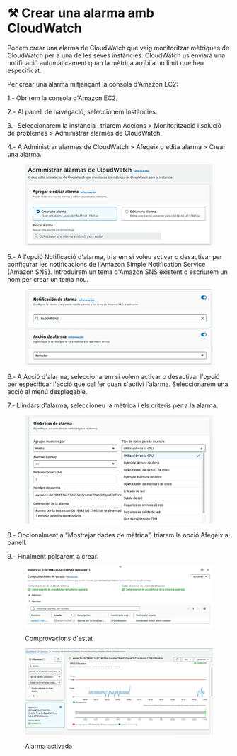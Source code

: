 # ⚒️ Crear una alarma amb CloudWatch

Podem crear una alarma de CloudWatch que vaig monitoritzar mètriques de CloudWatch per a una de les seves instàncies. CloudWatch us enviarà una notificació automàticament quan la mètrica arribi a un límit que heu especificat.&#x20;

Per crear una alarma mitjançant la consola d'Amazon EC2:

1.- Obrirem la consola d'Amazon EC2.

2.- Al panell de navegació, seleccionem Instàncies.

3.- Seleccionarem la instància i triarem Accions > Monitorització i solució de problemes > Administrar alarmes de CloudWatch.

4.- A Administrar alarmes de CloudWatch > Afegeix o edita alarma > Crear una alarma.

<figure><img src="../../.gitbook/assets/Captura de pantalla 2024-02-15 a las 11.40.43.png" alt=""><figcaption></figcaption></figure>

5.- A l'opció Notificació d'alarma, triarem si voleu activar o desactivar per configurar les notificacions de l'Amazon Simple Notification Service (Amazon SNS). Introduirem un tema d'Amazon SNS existent o escriurem un nom per crear un tema nou.

<figure><img src="../../.gitbook/assets/Captura de pantalla 2024-02-15 a las 11.41.15.png" alt=""><figcaption></figcaption></figure>

6.- A Acció d'alarma, seleccionarem si volem activar o desactivar l'opció per especificar l'acció que cal fer quan s'activi l'alarma. Seleccionarem una acció al menú desplegable.

7.- Llindars d'alarma, seleccioneu la mètrica i els criteris per a la alarma.

<figure><img src="../../.gitbook/assets/Captura de pantalla 2024-02-15 a las 11.41.51.png" alt=""><figcaption></figcaption></figure>

8.- Opcionalment a “Mostrejar dades de mètrica”, triarem la opció Afegeix al panell.

9.- Finalment polsarem a crear.

<figure><img src="../../.gitbook/assets/Captura de pantalla 2024-02-15 a las 11.43.13.png" alt=""><figcaption><p>Comprovacions d'estat</p></figcaption></figure>

<figure><img src="../../.gitbook/assets/Captura de pantalla 2024-02-15 a las 11.46.57.png" alt=""><figcaption><p>Alarma activada</p></figcaption></figure>
